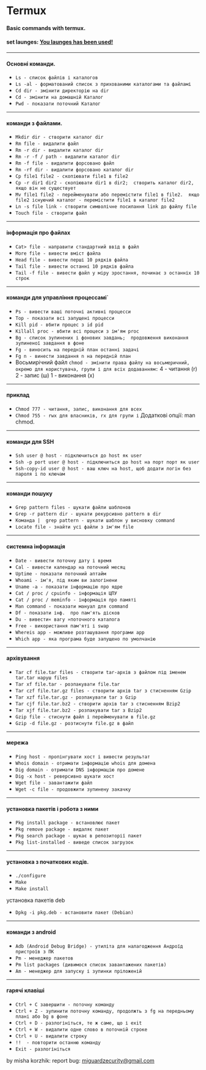 # Termux
#### Basic commands with termux.
#### set launges: <a href="You launges has been used!">You launges has been used!</a>
---
  #### Основні команди.
  * `Ls - список файлів і каталогов`
  * `Ls -al - форматований список з прихованими каталогами та файламі`
  * `Cd dir - змінити директорію на dir`
  * `Cd - змінити на домашній Каталог`
  * `Pwd - показати поточний Каталог`

  ---
  #### команди з файлами.
  * `Mkdir dir - створити каталог dir`
  * `Rm file - видалити файл`
  * `Rm -r dir - видалити каталог dir`
  * `Rm -r -f / path - видалити каталог dir`
  * `Rm -f file - видалити форсовано файл`
  * `Rm -rf dir - видалити форсовано каталог dir`
  * `Cp file1 file2 - скопіювати file1 в file2`
  * `Cp -r dir1 dir2 - скопіювати dir1 в dir2;  створить каталог dir2, якщо він не существует`
  * `Mv file1 file2 - перейменувати або перемістити file1 в file2.  якщо file2 існуючий каталог - перемістити file1 в каталог file2`
  * `Ln -s file link - створити символічне посилання link до файлу file`
  * `Touch file - створити файл`

  ---
  #### інформація про файлах
  * `Cat> file - направити стандартний ввід в файл`
  * `More file - вивести вміст файла`
  * `Head file - вивести перші 10 рядків файла`
  * `Tail file - вивести останні 10 рядків файла`
  * `Tail -f file - вивести файл у міру зростання, починає з останніх 10 строк`

  ---
  #### команди для управління процессамі`
  * `Ps - вивести ваші поточні активні процесси`
  * `Top - показати всі запущені процесси`
  * `Kill pid - вбити процес з id pid`
  * `Killall proc - вбити всі процеси з ім'ям proc`
  * `Bg - список зупинених і фонових завдань;  продовження виконання зупиненої завдання в фоне`
  * `Fg - виносить на передній план останні задачі`
  * `Fg n - винести завдання n на передній план`
  * Восьмирічний файл `chmod - змінити права файлу на восьмеричний, окремо для користувача, групи і для всіх додаванням:`
  4 - читання (r)
  2 - запис (ш)
  1 - виконання (x)

  ---
  #### приклад
  * `Chmod 777 - читання, запис, виконання для всех`
  * `Chmod 755 - rwx для власників, rx для групи і`
  Додаткові опції: man chmod.

  ---
  #### команди для SSH

  * `Ssh user @ host - підключиться до host як user`
  * `Ssh -p port user @ host - підключиться до host на порт порт як user`
  * `Ssh-copy-id user @ host - ваш ключ на host, щоб додати логін без пароля і по ключам`

  ---
  #### команди пошуку
  * `Grep pattern files - шукати файли шаблонов`
  * `Grep -r pattern dir - шукати рекурсивно pattern в dir`
  * `Команда |  grep pattern - шукати шаблон у висновку command`
  * `Locate file - знайти усі файли з ім'ям file`

  ---
  #### системна інформація
  * `Date - вивести поточну дату і время`
  * `Cal - вивести календар на поточний месяц`
  * `Uptime - показати поточний аптайм`
  * `Whoami - ім'я, під яким ви залогінени`
  * `Uname -a - показати інформацію про ядре`
  * `Cat / proc / cpuinfo - інформація ЦПУ`
  * `Cat / proc / meminfo - інформація про памяті`
  * `Man command - показати мануал для command`
  * `Df - показати інф.  про пам'ять дісков`
  * `Du - вивести« вагу »поточного каталога`
  * `Free - використання пам'яті і swap`
  * `Whereis app - можливе розташування програми app`
  * `Which app - яка програма буде запущено по умолчанію`

  ---
  #### архівування
  * `Tar cf file.tar files - створити tar-архів з файлом під іменем tar.tar наруш files`
  * `Tar xf file.tar - розпакувати file.tar`
  * `Tar czf file.tar.gz files - створити архів tar з стисненням Gzip`
  * `Tar xzf file.tar.gz - розпакувати tar з Gzip`
  * `Tar cjf file.tar.bz2 - створити архів tar з стисненням Bzip2`
  * `Tar xjf file.tar.bz2 - розпакувати tar з Bzip2`
  * `Gzip file - стиснути файл і перейменувати в file.gz`
  * `Gzip -d file.gz - розтиснути file.gz в файл`

  ---
  #### мережа
  * `Ping host - пропінгувати хост і вивести результат`
  * `Whois domain - отримати інформацію whois для домена`
  * `Dig domain - отримати DNS інформацію про домене`
  * `Dig -x host - реверсивно шукати хост`
  * `Wget file - завантажити файл`
  * `Wget -c file - продовжити зупинену закачку`

  ---
  #### установка пакетів і робота з ними
  * `Pkg install package - встановлює пакет`
  * `Pkg remove package - видаляє пакет`
  * `Pkg search package - шукає в репозиторії пакет`
  * `Pkg list-installed - виведе список загрузок`

  ---
  #### установка з початкових кодів.
  * `./configure`
  * `Make`
  * `Make install`

  установка пакетів deb

  * `Dpkg -i pkg.deb - встановити пакет (Debian)`

  ---
  #### команди з android
  * `Adb (Android Debug Bridge) - утиліта для налагодження Андроїд пристроїв з ПК`
  * `Pm - менеджер пакетов`
  * `Pm list packages (дивимося список завантажених пакетів)`
  * `Am - менеджер для запуску і зупинки пріложеній`

  ---
  #### гарячі клавіші
  * `Ctrl + C завершити - поточну команду`
  * `Ctrl + Z - зупинити поточну команду, продолжть з fg на передньому плані або bg в фоне`
  * `Ctrl + D - разлогініться, те ж саме, що і exit`
  * `Ctrl + W - видалити одне слово в поточній строке`
  * `Ctrl + U - видалити строку`
  * `!!  - повторити останню команду`
  * `Exit - разлогініться`

by misha korzhik: report bug: miguardzecurity@gmail.com
